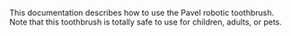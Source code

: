 This documentation describes how to use the Pavel robotic 
toothbrush. 
Note that this toothbrush is totally safe to use for children, 
adults, or pets.